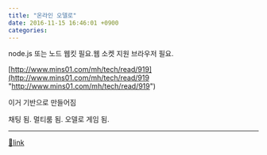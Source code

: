 ```yaml
---
title: "온라인 오델로"
date: 2016-11-15 16:46:01 +0900
categories: 
---
```

  

node.js 또는 노드 웹킷 필요.웹 소켓 지원 브라우저 필요.

  
  
[http://www.mins01.com/mh/tech/read/919](http://www.mins01.com/mh/tech/read/919 "http://www.mins01.com/mh/tech/read/919")

이거 기반으로 만들어짐

  


채팅 됨. 멀티룸 됨. 오델로 게임 됨.





  ***
[🔗link](http://www.mins01.com/mh/tech/read/1045)